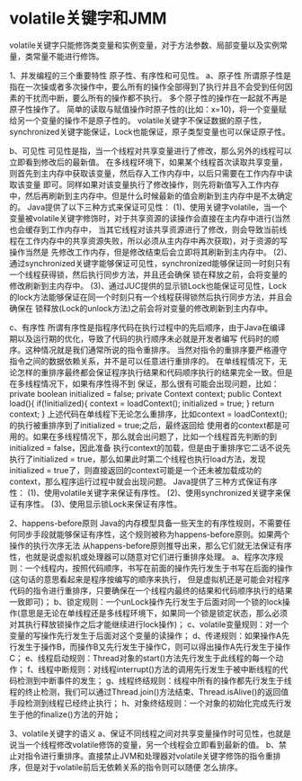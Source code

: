 # volatile关键字和JMM
   volatile关键字只能修饰类变量和实例变量，对于方法参数、局部变量以及实例常量，类常量不能进行修饰。

1、并发编程的三个重要特性
   原子性、有序性和可见性。
   a、原子性
   所谓原子性是指在一次操或者多次操作中，要么所有的操作全部得到了执行并且不会受到任何因素的干扰而中断，要么所有的操作都不执行。
   多个原子性的操作在一起就不再是原子性操作了。
   简单的读取与赋值操作时原子性的(比如：x=10)，将一个变量赋给另一个变量的操作不是原子性的。
   volatile关键字不保证数据的原子性，synchronized关键字能保证，Lock也能保证，原子类型变量也可以保证原子性。
   
   b、可见性
   可见性是指，当一个线程对共享变量进行了修改，那么另外的线程可以立即看到修改后的最新值。
   在多线程环境下，如果某个线程首次读取共享变量，则首先到主内存中获取该变量，然后存入工作内存中，以后只需要在工作内存中读取该变量
即可。同样如果对该变量执行了修改操作，则先将新值写入工作内存中，然后再刷新到主内存中。但是什么时候最新的值会刷新到主内存中是不太确定的。
   Java提供了以下三种方式来保证可见性：
   (1)、使用关键字volatile，当一个变量被volatile关键字修饰时，对于共享资源的读操作会直接在主内存中进行(当然也会缓存到工作内存中，
当其它线程对该共享资源进行了修改，则会导致当前线程在工作内存中的共享资源失败，所以必须从主内存中再次获取)，对于资源的写操作当然是
先修改工作内存，但是修改结束后会立即将其刷新到主内存中。
   (2)、通过synchronized关键字能够保证可见性，synchronized能够保证同一时刻只有一个线程获得锁，然后执行同步方法，并且还会确保
锁在释放之前，会将变量的修改刷新到主内存中。
   (3)、通过JUC提供的显示锁Lock也能保证可见性，Lock的lock方法能够保证在同一个时刻只有一个线程获得锁然后执行同步方法，并且会确保在
锁释放(Lock的unlock方法)之前会将对变量的修改刷新到主内存中。
   
   c、有序性
   所谓有序性是指程序代码在执行过程中的先后顺序，由于Java在编译期以及运行期的优化，导致了代码的执行顺序未必就是开发者编写
代码时的顺序。这种情况就是我们通常所说的指令重排序。
   当然对指令的重排序要严格遵守指令之间的数据依赖关系，并不是可以任意进行重排序的。
   在单线程情况下，无论怎样的重排序最终都会保证程序执行结果和代码顺序执行的结果完全一致。但是在多线程情况下，如果有序性得不到
保证，那么很有可能会出现问题，比如：
private boolean initialized = false;
private Context context;
public Context load(){
    if(!initialized){
       context = loadContext();
       initialized = true;
    }
    return context;
}
上述代码在单线程下无论怎么重排序，比如context = loadContext();的执行被重排序到了initialized = true;之后，最终返回给
使用者的context都是可用的。如果在多线程情况下，那么就会出问题了，比如一个线程首先判断的到initialized = false，因此准备
执行context的加载，但是由于重排序它二话不说先执行了initialized = true，那么如果此时第二个线程也执行load方法，发现
initialized = true了，则直接返回的context可能是一个还未被加载成功的context，那么程序运行过程中就会出现问题。
   Java提供了三种方式保证有序性：
   (1)、使用volatile关键字来保证有序性。
   (2)、使用synchronized关键字来保证有序性。
   (3)、使用显示锁Lock来保证有序性。
   
2、happens-before原则
   Java的内存模型具备一些天生的有序性规则，不需要任何同步手段就能够保证有序性，这个规则被称为happens-before原则。如果两个操作的执行次序无法
从happens-before原则推导出来，那么它们就无法保证有序性，也就是说虚拟机或处理器可以随意对它们进行重排序处理。
   a、程序次序规则：一个线程内，按照代码顺序，书写在前面的操作先行发生于书写在后面的操作(这句话的意思看起来是程序按编写的顺序来执行，
但是虚拟机还是可能会对程序代码的指令进行重排序，只要确保在一个线程内最终的结果和代码顺序执行的结果一致即可)；
   b、锁定规则：一个unLock操作先行发生于后面对同一个锁的lock操作(意思是无论在单线程还是多线程环境下，如果同一个锁是锁定状态，那么必须
对其执行释放锁操作之后才能继续进行lock操作)；
   c、volatile变量规则：对一个变量的写操作先行发生于后面对这个变量的读操作；
   d、传递规则：如果操作A先行发生于操作B，而操作B又先行发生于操作C，则可以得出操作A先行发生于操作C；
   e、线程启动规则：Thread对象的start()方法先行发生于此线程的每一个动作；
   f、线程中断规则：对线程interrupt()方法的调用先行发生于被中断线程的代码检测到中断事件的发生；
   g、线程终结规则：线程中所有的操作都先行发生于线程的终止检测，我们可以通过Thread.join()方法结束、Thread.isAlive()的返回值手段检测到线程已经终止执行；
   h、对象终结规则：一个对象的初始化完成先行发生于他的finalize()方法的开始；
   
3、volatile关键字的语义
   a、保证不同线程之间对共享变量操作时可见性，也就是说当一个线程修改volatile修饰的变量，另一个线程会立即看到最新的值。
   b、禁止对指令进行重排序。直接禁止JVM和处理器对volatile关键字修饰的指令重排序，但是对于volatile前后无依赖关系的指令则可以随便
怎么排序。
   